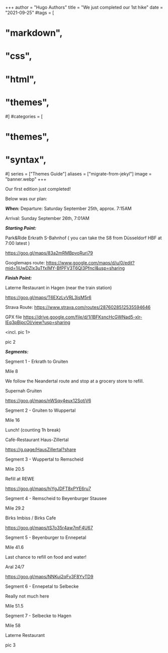 +++
author = "Hugo Authors"
title = "We just completed our 1st hike"
date = "2021-09-25"
#tags = [
#    "markdown",
#    "css",
#    "html",
#    "themes",
#]
#categories = [
#    "themes",
#    "syntax",
#]
series = ["Themes Guide"]
aliases = ["migrate-from-jekyl"]
image = "banner.webp"
+++

Our first edition just completed!

Below was our plan:

***When:***
Departure: Saturday September 25th, approx. 7:15AM 

Arrival: Sunday September 26th, 7:01AM


***Starting Point:***

Park&Ride Erkrath S-Bahnhof ( you can take the S8 from Düsseldorf HBF at 7:00 latest )

https://goo.gl/maps/83a2mRMBpvoRuri79

Googlemaps route: https://www.google.com/maps/d/u/0/edit?mid=1iUwDZlx3uTfxIMY-BfPFV3T6QI3PfncI&usp=sharing


***Finish Point:***

Laterne Restaurant in Hagen (near the train station)

https://goo.gl/maps/T6EXzLvVRL3isM5r6

Strava Route: https://www.strava.com/routes/2876028512535594646

GPX file https://drive.google.com/file/d/1i1BFKsncHcGWNad5-xIr-lEq3pBjpcOI/view?usp=sharing

<incl. pic 1>

pic 2

***Segments:***

Segment 1 - Erkrath to Gruiten 

Mile 8 

We follow the Neandertal route and stop at a grocery store to refill.

Supernah Gruiten

https://goo.gl/maps/nWSqy4eux12SotjV6


Segment 2 - Gruiten to Wuppertal

Mile 16

Lunch! (counting 1h break)

Café-Restaurant Haus-Zillertal

https://g.page/HausZillertal?share


Segment 3 - Wuppertal to Remscheid

Mile 20.5

Refill at REWE

https://goo.gl/maps/hiYgJDFT8xPYE6ru7


Segment 4 - Remscheid to Beyenburger Stausee

Mile 29.2

Birks Imbiss / Birks Cafe

https://goo.gl/maps/tS7o35r4aw7mF4U67


Segment 5 - Beyenburger to Ennepetal

Mile 41.6 

Last chance to refill on food and water!

Aral 24/7

https://goo.gl/maps/NNKuj2qFv3F8YvTD9


Segment 6 - Ennepetal to Selbecke

Really not much here

Mile 51.5


Segment 7 - Selbecke to Hagen

Mile 58 

Laterne Restaurant


pic 3



